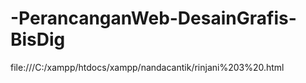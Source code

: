 # -PerancanganWeb-DesainGrafis-BisDig

file:///C:/xampp/htdocs/xampp/nandacantik/rinjani%203%20.html
